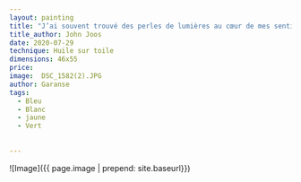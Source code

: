 ```yaml
---
layout: painting
title: "J’ai souvent trouvé des perles de lumières au cœur de mes sentiments les plus sombres."        
title_author: John Joos 
date: 2020-07-29
technique: Huile sur toile
dimensions: 46x55
price: 
image:  DSC_1582(2).JPG
author: Garanse
tags:
  - Bleu
  - Blanc
  - jaune
  - Vert
  
  
---
```

![Image]({{ page.image | prepend: site.baseurl}})

